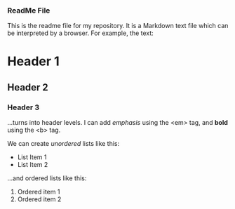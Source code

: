 ### ReadMe File

This is the readme file for my repository.  It is a Markdown text file which can be interpreted by a browser.  For example, the text:

# Header 1
## Header 2
### Header 3

...turns into header levels.  I can add <em> emphasis </em> using the &lt;em&gt; tag, and <b> bold </b> using the &lt;b&gt; tag.

We can create <em> unordered </em> lists like this:

<ul> 
  <li> List Item 1 </li> 
  <li> List Item 2 </li>  
</ul>

...and ordered lists like this:

<ol> 
  <li> Ordered item 1 </li> 
  <li> Ordered item 2 </li> 
</ol> 
